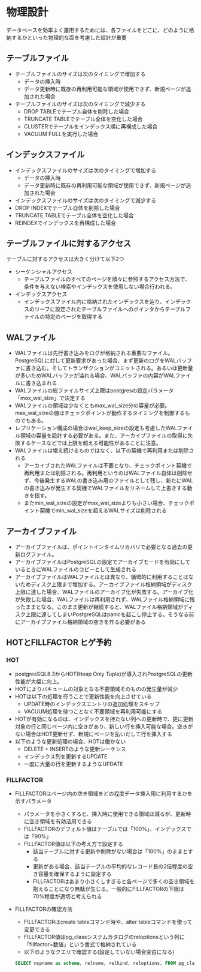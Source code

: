 # 物理設計

データベースを効率よく運用するためには、各ファイルをどこに、どのように格納するかといった物理的な面を考慮した設計が重要

## テーブルファイル

- テーブルファイルのサイズは次のタイミングで増加する
    - データの挿入時
    - データ更新時に既存の再利用可能な領域が使用できず、新規ページが追加された場合
- テーブルファイルのサイズは次のタイミングで減少する
    - DROP TABLEでテーブル自体を削除した場合
    - TRUNCATE TABLEでテーブル全体を空化した場合
    - CLUSTERでテーブルをインデックス順に再構成した場合
    - VACUUM FULLを実行した場合

## インデックスファイル

- インデックスファイルのサイズは次のタイミングで増加する
    - データの挿入時
    - データ更新時に既存の再利用可能な領域が使用できず、新規ページが追加された場合
- インデックスファイルのサイズは次のタイミングで減少する
- DROP INDEXでテーブル自体を削除した場合
- TRUNCATE TABLEでテーブル全体を空化した場合
- REINDEXでインデックスを再構成した場合

## テーブルファイルに対するアクセス

テーブルに対するアクセスは大きく分けて以下2つ

- シーケンシャルアクセス
    - テーブルファイルのすべてのページを順々に参照するアクセス方法で、条件を与えない検索やインデックスを使用しない場合行われる。
- インデックスアクセス
    - インデックスファイル内に格納されたインデックスを辿り、インデックスのリーフに設定されたテーブルファイルへのポインタからテーブルファイルの特定のページを取得する

## WALファイル

- WALファイルは先行書き込みをログが格納される重要なファイル。PostgreSQLに対して更新要求があった場合、まず更新のログをWALバッファに書き込む。そしてトランザクションがコミットされる。あるいは更新量が多いためWALバッファが溢れる場合、WALバッファの内容がWALファイルに書き込まれる
- WALファイルの総ファイルサイズ上限はpostgresの設定パラメータ「max_wal_size」で決定する
- WALファイルの領域は少なくともmax_wal_size分の容量が必要。max_wal_sizeの値はチェックポイントが動作するタイミングを制御するものでもある。
- レプリケーション構成の場合はwal_keep_sizeの設定も考慮したWALファイル領域の容量を設計する必要がある。また、アーカイブファイルの取得に失敗するケースなどでは上限を超える可能性があることに注意。
- WALファイルは増え続けるものではなく、以下の契機で再利用または削除される
    - アーカイブされたWALファイルは不要となり、チェックポイント契機で再利用または削除される。再利用というのはWALファイル自体は削除せず、今後発生するWALの書き込み用のファイルとして残し、新たにWALの書き込みが発生する契機でWALファイルをリネームして上書きする動きを指す。
    - またmin_wal_sizeの設定がmax_wal_sizeよりも小さい場合、チェックポイント契機でmin_wal_sizeを超えるWALサイズは削除される

## アーカイブファイル

- アーカイブファイルは、ポイントインタイムリカバリで必要となる過去の更新ログファイル。
- アーカイブファイルはPostgreSQLの設定でアーカイブモードを有効にしているときにWALファイルのコピーとして生成される
- アーカイブファイルはWALファイルとは異なり、循環的に利用することはないためディスク上限まで増加する。アーカイブファイル格納領域がディスク上限に達した場合、WALファイルのアーカイブ化が失敗する。アーカイブ化が失敗した場合、WALファイルは再利用されず、WALファイル格納領域に残ったままとなる。このまま更新が継続すると、WALファイル格納領域がディスク上限に達してしまいPostgreSQLはpanicを起こし停止する。そうなる前にアーカイブファイル格納領域の空きを作る必要がある

## HOTとFILLFACTOR   ヒゲ予約

### HOT

- postgresSQL8.3からHOT(Heap Only Tuple)が導入されPostgreSQLの更新性能が大幅に向上。
- HOTによりバキュームの対象となる不要領域そのものの発生量が減少
- HOTは以下の処理を行うことで更新性能を向上させている
    - UPDATE時のインデックスエントリの追加処理をスキップ
    - VACUUM処理を待つことなく不要領域を再利用可能にする
- HOTが有効になるのは、インデックスを持たない列への更新時で、更に更新対象の行と同じページ内に空きがあり、新しい行を挿入可能な場合。空きがない場合はHOT更新せず、新規にページを払いだして行を挿入する
- 以下のような更新処理の場合、HOTは働かない
    - DELETE + INSERTのような更新シーケンス
    - インデックス列を更新するUPDATE
    - 一度に大量の行を更新するようなUPDATE

### FILLFACTOR

- FILLFACTORはページ内の空き領域をどの程度データ挿入用に利用するかを示すパラメータ
    - パラメータを小さくすると、挿入時に使用できる領域は減るが、更新時に空き領域を有効活用できる
    - FILLFACTORのデフォルト値はテーブルでは「100%」、インデックスでは「90%」
    - FILLFACTOR値は以下の考え方で設定する
        - 該当テーブルに対する更新や削除がない場合は「100%」のままとする
        - 更新がある場合、該当テーブルの平均的なレコード長の2倍程度の空き容量を確保するように設定する
        - FILLFACTORはあまり小さくしすぎると各ページで多くの空き領域を抱えることになり無駄が生じる。一般的にFILLFACTORの下限は70%程度が適切と考えられる
- FILLFACTORの確認方法
    - FILLFACTORはcreate tableコマンド時や、alter tableコマンドを使って変更できる
    - FILLFACTOR値はpg_classシステムカタログのreloptionsという列に「fillfactor=数値」という書式で格納されている
    - 以下のようなクエリで確認する(設定していない場合空白になる)

    ```sql
    SELECT nspname as schema, relname, relkind, reloptions, FROM pg_class c LEFT JOIN pg_namespace n ON relnamespace = n.oid WHERE relkind in ('i','r') AND nspname = 'public'
    ```
